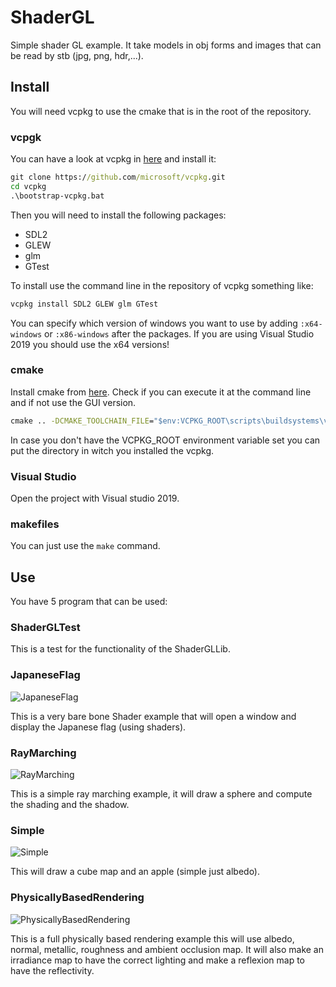 # ShaderGL

Simple shader GL example. It take models in obj forms and images that can be 
read by stb (jpg, png, hdr,...).

## Install

You will need vcpkg to use the cmake that is in the root of the repository.

### vcpgk

You can have a look at vcpkg in [here](https://github.com/microsoft/vcpkg) and 
install it:

```cmd
git clone https://github.com/microsoft/vcpkg.git
cd vcpkg
.\bootstrap-vcpkg.bat
```

Then you will need to install the following packages:

- SDL2
- GLEW
- glm
- GTest

To install use the command line in the repository of vcpkg something like:

```cmd
vcpkg install SDL2 GLEW glm GTest
```

You can specify which version of windows you want to use by adding 
```:x64-windows``` or ```:x86-windows``` after the packages. If you are using 
Visual Studio 2019 you should use the x64 versions!

### cmake

Install cmake from [here](https://cmake.org/). Check if you can execute it at 
the command line and if not use the GUI version.

```cmd
cmake .. -DCMAKE_TOOLCHAIN_FILE="$env:VCPKG_ROOT\scripts\buildsystems\vcpkg.cmake"
```

In case you don't have the VCPKG_ROOT environment variable set you can put the 
directory in witch you installed the vcpkg.

### Visual Studio

Open the project with Visual studio 2019.

### makefiles

You can just use the ```make``` command.

## Use

You have 5 program that can be used:

### ShaderGLTest

This is a test for the functionality of the ShaderGLLib.

### JapaneseFlag

![JapaneseFlag](https://github.com/anirul/ShaderGL/raw/master/Sample/JapaneseFlag.png "A rendering of the Japanese flag using shaders.")

This is a very bare bone Shader example that will open a window and display 
the Japanese flag (using shaders).

### RayMarching

![RayMarching](https://github.com/anirul/ShaderGL/raw/master/Sample/RayMarching.png "A rendering of a sphere on a plane using raymaching shaders.")

This is a simple ray marching example, it will draw a sphere and compute the 
shading and the shadow.

### Simple

![Simple](https://github.com/anirul/ShaderGL/raw/master/Sample/Simple.png "A rendering of an apple floating in the coulds.")

This will draw a cube map and an apple (simple just albedo).

### PhysicallyBasedRendering

![PhysicallyBasedRendering](https://github.com/anirul/ShaderGL/raw/master/Sample/PhysicallyBasedRendering.png "A physically based rendering of an apple on an HDR background.")

This is a full physically based rendering example this will use albedo, normal,
metallic, roughness and ambient occlusion map. It will also make an irradiance 
map to have the correct lighting and make a reflexion map to have the 
reflectivity.
